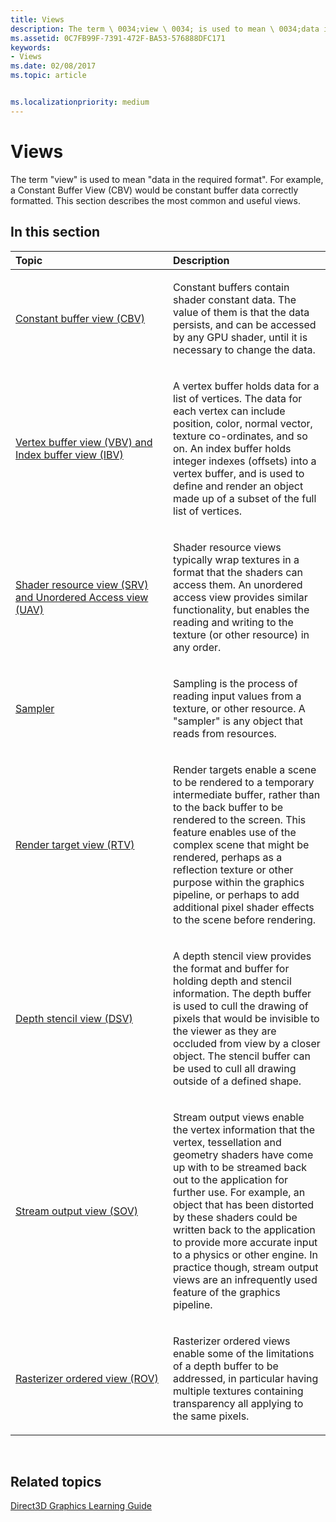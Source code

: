 ```yaml
---
title: Views
description: The term \ 0034;view \ 0034; is used to mean \ 0034;data in the required format \ 0034;. For example, a Constant Buffer View (CBV) would be constant buffer data correctly formatted. This section describes the most common and useful views.
ms.assetid: 0C7FB99F-7391-472F-BA53-576888DFC171
keywords:
- Views
ms.date: 02/08/2017
ms.topic: article


ms.localizationpriority: medium
---
```

# Views


The term "view" is used to mean "data in the required format". For example, a Constant Buffer View (CBV) would be constant buffer data correctly formatted. This section describes the most common and useful views.

## <span id="in-this-section"></span>In this section


<table>
<colgroup>
<col width="50%" />
<col width="50%" />
</colgroup>
<thead>
<tr class="header">
<th align="left">Topic</th>
<th align="left">Description</th>
</tr>
</thead>
<tbody>
<tr class="odd">
<td align="left"><p><a href="constant-buffer-view--cbv-.md">Constant buffer view (CBV)</a></p></td>
<td align="left"><p>Constant buffers contain shader constant data. The value of them is that the data persists, and can be accessed by any GPU shader, until it is necessary to change the data.</p></td>
</tr>
<tr class="even">
<td align="left"><p><a href="vertex-buffer-view--vbv-.md">Vertex buffer view (VBV) and Index buffer view (IBV)</a></p></td>
<td align="left"><p>A vertex buffer holds data for a list of vertices. The data for each vertex can include position, color, normal vector, texture co-ordinates, and so on. An index buffer holds integer indexes (offsets) into a vertex buffer, and is used to define and render an object made up of a subset of the full list of vertices.</p></td>
</tr>
<tr class="odd">
<td align="left"><p><a href="shader-resource-view--srv-.md">Shader resource view (SRV) and Unordered Access view (UAV)</a></p></td>
<td align="left"><p>Shader resource views typically wrap textures in a format that the shaders can access them. An unordered access view provides similar functionality, but enables the reading and writing to the texture (or other resource) in any order.</p></td>
</tr>
<tr class="even">
<td align="left"><p><a href="sampler.md">Sampler</a></p></td>
<td align="left"><p>Sampling is the process of reading input values from a texture, or other resource. A &quot;sampler&quot; is any object that reads from resources.</p></td>
</tr>
<tr class="odd">
<td align="left"><p><a href="render-target-view--rtv-.md">Render target view (RTV)</a></p></td>
<td align="left"><p>Render targets enable a scene to be rendered to a temporary intermediate buffer, rather than to the back buffer to be rendered to the screen. This feature enables use of the complex scene that might be rendered, perhaps as a reflection texture or other purpose within the graphics pipeline, or perhaps to add additional pixel shader effects to the scene before rendering.</p></td>
</tr>
<tr class="even">
<td align="left"><p><a href="depth-stencil-view--dsv-.md">Depth stencil view (DSV)</a></p></td>
<td align="left"><p>A depth stencil view provides the format and buffer for holding depth and stencil information. The depth buffer is used to cull the drawing of pixels that would be invisible to the viewer as they are occluded from view by a closer object. The stencil buffer can be used to cull all drawing outside of a defined shape.</p></td>
</tr>
<tr class="odd">
<td align="left"><p><a href="stream-output-view--sov-.md">Stream output view (SOV)</a></p></td>
<td align="left"><p>Stream output views enable the vertex information that the vertex, tessellation and geometry shaders have come up with to be streamed back out to the application for further use. For example, an object that has been distorted by these shaders could be written back to the application to provide more accurate input to a physics or other engine. In practice though, stream output views are an infrequently used feature of the graphics pipeline.</p></td>
</tr>
<tr class="even">
<td align="left"><p><a href="rasterizer-ordered-view--rov-.md">Rasterizer ordered view (ROV)</a></p></td>
<td align="left"><p>Rasterizer ordered views enable some of the limitations of a depth buffer to be addressed, in particular having multiple textures containing transparency all applying to the same pixels.</p></td>
</tr>
</tbody>
</table>

 

## <span id="related-topics"></span>Related topics


[Direct3D Graphics Learning Guide](index.md)

 

 




